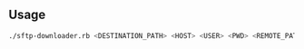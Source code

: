 ## Usage
```bash
./sftp-downloader.rb <DESTINATION_PATH> <HOST> <USER> <PWD> <REMOTE_PATH> <PATTERN>
```
